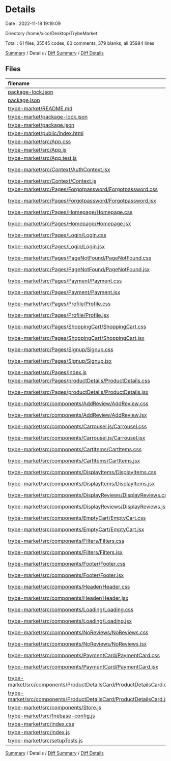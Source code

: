 # Details

Date : 2022-11-18 19:19:09

Directory /home/xico/Desktop/TrybeMarket

Total : 61 files,  35545 codes, 60 comments, 379 blanks, all 35984 lines

[Summary](results.md) / Details / [Diff Summary](diff.md) / [Diff Details](diff-details.md)

## Files
| filename | language | code | comment | blank | total |
| :--- | :--- | ---: | ---: | ---: | ---: |
| [package-lock.json](/package-lock.json) | JSON | 24 | 0 | 1 | 25 |
| [package.json](/package.json) | JSON | 5 | 0 | 1 | 6 |
| [trybe-market/README.md](/trybe-market/README.md) | Markdown | 38 | 0 | 33 | 71 |
| [trybe-market/package-lock.json](/trybe-market/package-lock.json) | JSON | 32,278 | 0 | 1 | 32,279 |
| [trybe-market/package.json](/trybe-market/package.json) | JSON | 53 | 0 | 1 | 54 |
| [trybe-market/public/index.html](/trybe-market/public/index.html) | HTML | 24 | 23 | 1 | 48 |
| [trybe-market/src/App.css](/trybe-market/src/App.css) | CSS | 22 | 0 | 6 | 28 |
| [trybe-market/src/App.js](/trybe-market/src/App.js) | JavaScript | 22 | 0 | 4 | 26 |
| [trybe-market/src/App.test.js](/trybe-market/src/App.test.js) | JavaScript | 7 | 0 | 2 | 9 |
| [trybe-market/src/Context/AuthContext.jsx](/trybe-market/src/Context/AuthContext.jsx) | JavaScript React | 49 | 0 | 13 | 62 |
| [trybe-market/src/Context/Context.js](/trybe-market/src/Context/Context.js) | JavaScript | 86 | 1 | 8 | 95 |
| [trybe-market/src/Pages/Forgotpassword/Forgotpassword.css](/trybe-market/src/Pages/Forgotpassword/Forgotpassword.css) | CSS | 0 | 0 | 1 | 1 |
| [trybe-market/src/Pages/Forgotpassword/Forgotpassword.jsx](/trybe-market/src/Pages/Forgotpassword/Forgotpassword.jsx) | JavaScript React | 7 | 0 | 2 | 9 |
| [trybe-market/src/Pages/Homepage/Homepage.css](/trybe-market/src/Pages/Homepage/Homepage.css) | CSS | 17 | 0 | 3 | 20 |
| [trybe-market/src/Pages/Homepage/Homepage.jsx](/trybe-market/src/Pages/Homepage/Homepage.jsx) | JavaScript React | 23 | 0 | 2 | 25 |
| [trybe-market/src/Pages/Login/Login.css](/trybe-market/src/Pages/Login/Login.css) | CSS | 147 | 0 | 13 | 160 |
| [trybe-market/src/Pages/Login/Login.jsx](/trybe-market/src/Pages/Login/Login.jsx) | JavaScript React | 113 | 1 | 7 | 121 |
| [trybe-market/src/Pages/PageNotFound/PageNotFound.css](/trybe-market/src/Pages/PageNotFound/PageNotFound.css) | CSS | 56 | 0 | 5 | 61 |
| [trybe-market/src/Pages/PageNotFound/PageNotFound.jsx](/trybe-market/src/Pages/PageNotFound/PageNotFound.jsx) | JavaScript React | 25 | 0 | 2 | 27 |
| [trybe-market/src/Pages/Payment/Payment.css](/trybe-market/src/Pages/Payment/Payment.css) | CSS | 3 | 0 | 1 | 4 |
| [trybe-market/src/Pages/Payment/Payment.jsx](/trybe-market/src/Pages/Payment/Payment.jsx) | JavaScript React | 15 | 0 | 2 | 17 |
| [trybe-market/src/Pages/Profile/Profile.css](/trybe-market/src/Pages/Profile/Profile.css) | CSS | 0 | 0 | 1 | 1 |
| [trybe-market/src/Pages/Profile/Profile.jsx](/trybe-market/src/Pages/Profile/Profile.jsx) | JavaScript React | 12 | 0 | 2 | 14 |
| [trybe-market/src/Pages/ShoppingCart/ShoppingCart.css](/trybe-market/src/Pages/ShoppingCart/ShoppingCart.css) | CSS | 4 | 0 | 1 | 5 |
| [trybe-market/src/Pages/ShoppingCart/ShoppingCart.jsx](/trybe-market/src/Pages/ShoppingCart/ShoppingCart.jsx) | JavaScript React | 15 | 0 | 2 | 17 |
| [trybe-market/src/Pages/Signup/Signup.css](/trybe-market/src/Pages/Signup/Signup.css) | CSS | 126 | 0 | 13 | 139 |
| [trybe-market/src/Pages/Signup/Signup.jsx](/trybe-market/src/Pages/Signup/Signup.jsx) | JavaScript React | 57 | 9 | 2 | 68 |
| [trybe-market/src/Pages/index.js](/trybe-market/src/Pages/index.js) | JavaScript | 12 | 0 | 1 | 13 |
| [trybe-market/src/Pages/productDetails/ProductDetails.css](/trybe-market/src/Pages/productDetails/ProductDetails.css) | CSS | 12 | 0 | 1 | 13 |
| [trybe-market/src/Pages/productDetails/ProductDetails.jsx](/trybe-market/src/Pages/productDetails/ProductDetails.jsx) | JavaScript React | 14 | 0 | 5 | 19 |
| [trybe-market/src/components/AddReview/AddReview.css](/trybe-market/src/components/AddReview/AddReview.css) | CSS | 49 | 0 | 5 | 54 |
| [trybe-market/src/components/AddReview/AddReview.jsx](/trybe-market/src/components/AddReview/AddReview.jsx) | JavaScript React | 78 | 0 | 11 | 89 |
| [trybe-market/src/components/Carrousel.js/Carrousel.css](/trybe-market/src/components/Carrousel.js/Carrousel.css) | CSS | 76 | 0 | 9 | 85 |
| [trybe-market/src/components/Carrousel.js/Carrousel.jsx](/trybe-market/src/components/Carrousel.js/Carrousel.jsx) | JavaScript React | 73 | 2 | 9 | 84 |
| [trybe-market/src/components/CartItems/CartItems.css](/trybe-market/src/components/CartItems/CartItems.css) | CSS | 118 | 0 | 18 | 136 |
| [trybe-market/src/components/CartItems/CartItems.jsx](/trybe-market/src/components/CartItems/CartItems.jsx) | JavaScript React | 132 | 0 | 13 | 145 |
| [trybe-market/src/components/DisplayItems/DisplayItems.css](/trybe-market/src/components/DisplayItems/DisplayItems.css) | CSS | 114 | 0 | 16 | 130 |
| [trybe-market/src/components/DisplayItems/DisplayItems.jsx](/trybe-market/src/components/DisplayItems/DisplayItems.jsx) | JavaScript React | 84 | 0 | 4 | 88 |
| [trybe-market/src/components/DisplayReviews/DisplayReviews.css](/trybe-market/src/components/DisplayReviews/DisplayReviews.css) | CSS | 33 | 0 | 3 | 36 |
| [trybe-market/src/components/DisplayReviews/DisplayReviews.jsx](/trybe-market/src/components/DisplayReviews/DisplayReviews.jsx) | JavaScript React | 55 | 0 | 11 | 66 |
| [trybe-market/src/components/EmptyCart/EmptyCart.css](/trybe-market/src/components/EmptyCart/EmptyCart.css) | CSS | 30 | 0 | 3 | 33 |
| [trybe-market/src/components/EmptyCart/EmptyCart.jsx](/trybe-market/src/components/EmptyCart/EmptyCart.jsx) | JavaScript React | 17 | 0 | 3 | 20 |
| [trybe-market/src/components/Filters/Filters.css](/trybe-market/src/components/Filters/Filters.css) | CSS | 45 | 0 | 5 | 50 |
| [trybe-market/src/components/Filters/Filters.jsx](/trybe-market/src/components/Filters/Filters.jsx) | JavaScript React | 102 | 0 | 9 | 111 |
| [trybe-market/src/components/Footer/Footer.css](/trybe-market/src/components/Footer/Footer.css) | CSS | 62 | 0 | 10 | 72 |
| [trybe-market/src/components/Footer/Footer.jsx](/trybe-market/src/components/Footer/Footer.jsx) | JavaScript React | 42 | 0 | 3 | 45 |
| [trybe-market/src/components/Header/Header.css](/trybe-market/src/components/Header/Header.css) | CSS | 144 | 0 | 18 | 162 |
| [trybe-market/src/components/Header/Header.jsx](/trybe-market/src/components/Header/Header.jsx) | JavaScript React | 121 | 0 | 9 | 130 |
| [trybe-market/src/components/Loading/Loading.css](/trybe-market/src/components/Loading/Loading.css) | CSS | 16 | 0 | 2 | 18 |
| [trybe-market/src/components/Loading/Loading.jsx](/trybe-market/src/components/Loading/Loading.jsx) | JavaScript React | 76 | 0 | 4 | 80 |
| [trybe-market/src/components/NoReviews/NoReviews.css](/trybe-market/src/components/NoReviews/NoReviews.css) | CSS | 0 | 0 | 1 | 1 |
| [trybe-market/src/components/NoReviews/NoReviews.jsx](/trybe-market/src/components/NoReviews/NoReviews.jsx) | JavaScript React | 12 | 0 | 3 | 15 |
| [trybe-market/src/components/PaymentCard/PaymentCard.css](/trybe-market/src/components/PaymentCard/PaymentCard.css) | CSS | 226 | 0 | 19 | 245 |
| [trybe-market/src/components/PaymentCard/PaymentCard.jsx](/trybe-market/src/components/PaymentCard/PaymentCard.jsx) | JavaScript React | 175 | 0 | 11 | 186 |
| [trybe-market/src/components/ProductDetailsCard/ProductDetailsCard.css](/trybe-market/src/components/ProductDetailsCard/ProductDetailsCard.css) | CSS | 157 | 0 | 17 | 174 |
| [trybe-market/src/components/ProductDetailsCard/ProductDetailsCard.jsx](/trybe-market/src/components/ProductDetailsCard/ProductDetailsCard.jsx) | JavaScript React | 190 | 0 | 14 | 204 |
| [trybe-market/src/components/Store.js](/trybe-market/src/components/Store.js) | JavaScript | 23 | 7 | 4 | 34 |
| [trybe-market/src/firebase-config.js](/trybe-market/src/firebase-config.js) | JavaScript | 0 | 13 | 2 | 15 |
| [trybe-market/src/index.css](/trybe-market/src/index.css) | CSS | 12 | 0 | 2 | 14 |
| [trybe-market/src/index.js](/trybe-market/src/index.js) | JavaScript | 16 | 0 | 3 | 19 |
| [trybe-market/src/setupTests.js](/trybe-market/src/setupTests.js) | JavaScript | 1 | 4 | 1 | 6 |

[Summary](results.md) / Details / [Diff Summary](diff.md) / [Diff Details](diff-details.md)
